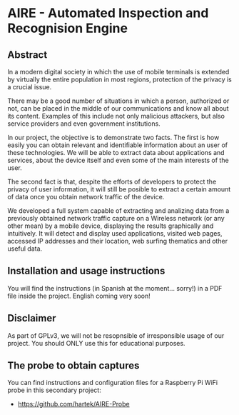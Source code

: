 # AIRE - Automated Inspection and Recognision Engine

## Abstract

In a modern digital society in which the use of mobile terminals is extended by virtually the entire population in most regions, protection of the privacy is a crucial issue. 

There may be a good number of situations in which a person, authorized or not, can be placed in the middle of our communications and know all about its content. Examples of this include not only malicious attackers, but also service providers and even government institutions. 

In our project, the objective is to demonstrate two facts. The first is how easily you can obtain relevant and identifiable information about an user of these technologies. We will be able to extract data about applications and services, about the device itself and even some of the main interests of the user. 

The second fact is that, despite the efforts of developers to protect the privacy of user information, it will still be posible to extract a certain amount of data once you obtain network traffic of the device. 

We developed a full system capable of extracting and analizing data from a previously obtained network traffic capture on a Wireless network (or any other mean) by a mobile device, displaying the results graphically and intuitively. It will detect and display used applications, visited web pages, accessed IP addresses and their location, web surfing thematics and other useful data. 

## Installation and usage instructions

You will find the instructions (in Spanish at the moment... sorry!) in a PDF file inside the project. English coming very soon!

## Disclaimer

As part of GPLv3, we will not be resopnsible of irresponsible usage of our project. You should ONLY use this for educational purposes. 

## The probe to obtain captures

You can find instructions and configuration files for a Raspberry Pi WiFi probe in this secondary project: 

* https://github.com/hartek/AIRE-Probe
